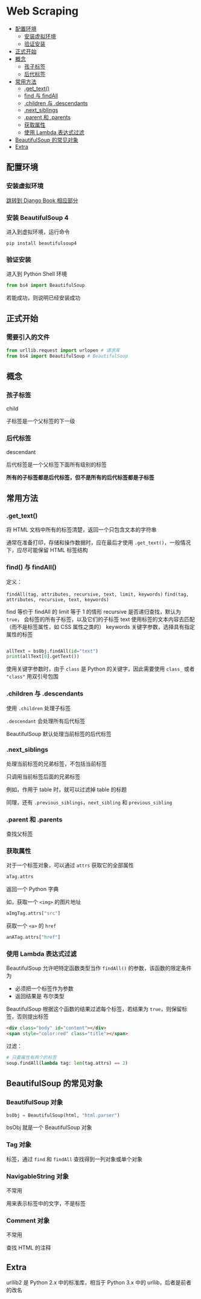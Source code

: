 # Web Scraping

- [配置环境](#配置环境)
	- [安装虚拟环境](#安装虚拟环境)
	- [验证安装](#验证安装)
- [正式开始](#正式开始)
- [概念](#概念)
	- [孩子标签](#孩子标签)
	- [后代标签](#后代标签)
- [常用方法](#常用方法)
	- [.get_text()](#get_text)
	- [find 与 findAll](#find()-与-findall())                                                                                        
	- [.children 与 .descendants](#children-与-descendants)
	- [.next_siblings](#next_siblings)
	- [.parent 和 .parents](#parent-和-parents)
	- [获取属性](#获取属性)
	- [使用 Lambda 表达式过滤](#使用-lambda-表达式过滤)
- [BeautifulSoup 的常见对象](beautifulsoup-的常见对象)
- [Extra](#extra)

## 配置环境

### 安装虚拟环境

[跳转到 Django Book 相应部分](./Django%20Book.md#创建-python-虚拟环境)

### 安装 BeautifulSoup 4

进入到虚拟环境，运行命令

```shell
pip install beautifulsoup4
```

### 验证安装

进入到 Python Shell 环境

```py
from bs4 import BeautifulSoup
```

若能成功，则说明已经安装成功

## 正式开始

### 需要引入的文件

```py
from urllib.request import urlopen # 请求库
from bs4 import BeautifulSoup # BeautifulSoup
```

## 概念

### 孩子标签

child

子标签是一个父标签的下一级

### 后代标签

descendant

后代标签是一个父标签下面所有级别的标签

**所有的子标签都是后代标签，但不是所有的后代标签都是子标签**

## 常用方法

### .get_text()

将 HTML 文档中所有的标签清楚，返回一个只包含文本的字符串

通常在准备打印，存储和操作数据时，应在最后才使用 `.get_text()`，一般情况下，应尽可能保留 HTML 标签结构

### find() 与 findAll()

定义：

`findAll(tag, attributes, recursive, text, limit, keywords)`
`find(tag, attributes, recursive, text, keywords)`

find 等价于 findAll 的 limit 等于 1 的情形
recursive 是否递归查找，默认为 `true`， 会标签的所有子标签，以及它们的子标签
text 使用标签的文本内容去匹配（而不是标签属性，如 CSS 属性之类的）
keywords 关键字参数，选择具有指定属性的标签

```py

allText = bsObj.findAll(id="text")
print(allText[0].getText())
```

使用关键字参数时，由于 `class` 是 Python 的关键字，因此需要使用 `class_` 或者 `"class"` 用双引号包围

### .children 与 .descendants

使用 `.children` 处理子标签

`.descendant` 会处理所有后代标签

BeautifulSoup 默认处理当前标签的后代标签

### .next_siblings

处理当前标签的兄弟标签，不包括当前标签

只调用当前标签后面的兄弟标签

例如，作用于 table 时，就可以过滤掉 table 的标题

同理，还有 `.previous_siblings`，`next_sibling` 和 `previous_sibling`

### .parent 和 .parents

查找父标签

### 获取属性

对于一个标签对象，可以通过 `attrs` 获取它的全部属性

```py
aTag.attrs
```

返回一个 Python 字典

如，获取一个 `<img>` 的图片地址

```py
aImgTag.attrs["src"]
```

获取一个 `<a>` 的 `href`

```py
anATag.attrs["href"]
```

### 使用 Lambda 表达式过滤

BeautifulSoup 允许吧特定函数类型当作 `findAll()` 的参数，该函数的限定条件为

- 必须把一个标签作为参数
- 返回结果是 布尔类型

BeautifulSoup 根据这个函数的结果过滤每个标签，若结果为 `true`，则保留标签，否则提出标签

```html
<div class="body" id="content"></div>
<span style="color:red" class="title"></span>
```

过滤：

```py
# 只要属性有两个的标签
soup.findAll(lambda tag: len(tag.attrs) == 2)
```

## BeautifulSoup 的常见对象

### BeautifulSoup 对象

```py
bsObj = BeautifulSoup(html, "html.parser")
```

bsObj 就是一个 BeautifulSoup 对象

### Tag 对象

标签，通过 `find` 和 `findAll` 查找得到一列对象或单个对象

### NavigableString 对象

不常用

用来表示标签中的文字，不是标签

### Comment 对象

不常用

查找 HTML 的注释
 
## Extra

urllib2 是 Python 2.x 中的标准库，相当于 Python 3.x 中的 urllib，后者是前者的改名


